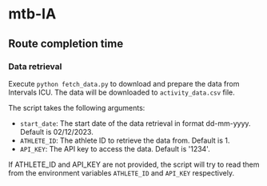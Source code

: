 # mtb-IA

## Route completion time



### Data retrieval 

Execute `python fetch_data.py` to download and prepare the data from Intervals ICU. The data will be downloaded to `activity_data.csv` file.

The script takes the following arguments:

- `start_date`: The start date of the data retrieval in format dd-mm-yyyy. Default is 02/12/2023.
- `ATHLETE_ID`: The athlete ID to retrieve the data from. Default is 1.
- `API_KEY`: The API key to access the data. Default is '1234'.

If ATHLETE_ID and API_KEY are not provided, the script will try to read them from the environment variables `ATHLETE_ID` and `API_KEY` respectively.